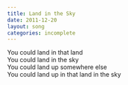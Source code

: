 ```yaml
---
title: Land in the Sky
date: 2011-12-20
layout: song
categories: incomplete
---
```

You could land in that land  
You could land in the sky  
You could land up somewhere else  
You could land up in that land in the sky  
